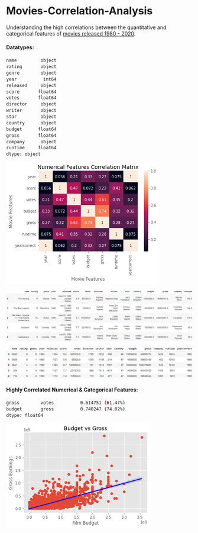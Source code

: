 # Movies-Correlation-Analysis
Understanding the high correlations between the quantitative and categorical features of [movies released 1980 - 2020](https://www.kaggle.com/datasets/danielgrijalvas/movies).

#### Datatypes:

```sh
name         object
rating       object
genre        object
year          int64
released     object
score       float64
votes       float64
director     object
writer       object
star         object
country      object
budget      float64
gross       float64
company      object
runtime     float64
dtype: object
```


![Numerical Features Correlation Matrix](images/numerical_features_corr.png)

![Dataframe Head](images/df_head.png)

![Dataframe Jead Encoded Categorical](images/encoded_categorical.png)

#### Highly Correlated Numerical & Categorical Features:

```sh
gross        votes          0.614751 (61.47%)
budget       gross          0.740247 (74.02%)
dtype: float64
```

![Budget vs Gross Positive Correlation](images/budget_vs_gross.png)
